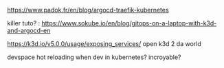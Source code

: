 https://www.padok.fr/en/blog/argocd-traefik-kubernetes


killer tuto? :
https://www.sokube.io/en/blog/gitops-on-a-laptop-with-k3d-and-argocd-en


https://k3d.io/v5.0.0/usage/exposing_services/  open k3d 2 da world

devspace hot reloading when dev in kubernetes?
incroyable?


